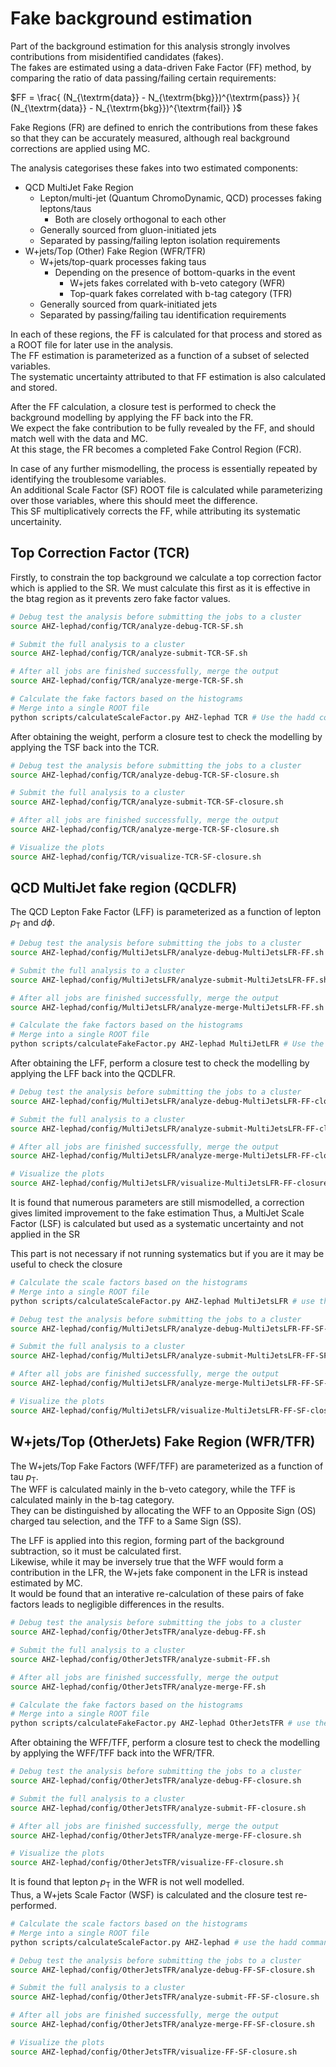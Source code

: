 Fake background estimation
==========================

Part of the background estimation for this analysis strongly involves contributions from misidentified candidates (fakes).  
The fakes are estimated using a data-driven Fake Factor (FF) method, by comparing the ratio of data passing/failing certain requirements:  

$`FF = \frac{ (N_{\textrm{data}} - N_{\textrm{bkg}})^{\textrm{pass}} }{ (N_{\textrm{data}} - N_{\textrm{bkg}})^{\textrm{fail}} }`$

Fake Regions (FR) are defined to enrich the contributions from these fakes so that they can be accurately measured, although real background corrections are applied using MC.  

The analysis categorises these fakes into two estimated components:  
- QCD MultiJet Fake Region
  - Lepton/multi-jet (Quantum ChromoDynamic, QCD) processes faking leptons/taus
    - Both are closely orthogonal to each other
  - Generally sourced from gluon-initiated jets
  - Separated by passing/failing lepton isolation requirements
- W+jets/Top (Other) Fake Region (WFR/TFR)
  - W+jets/top-quark processes faking taus
    - Depending on the presence of bottom-quarks in the event
      - W+jets fakes correlated with b-veto category (WFR)
      - Top-quark fakes correlated with b-tag category (TFR)
  - Generally sourced from quark-initiated jets
  - Separated by passing/failing tau identification requirements

In each of these regions, the FF is calculated for that process and stored as a ROOT file for later use in the analysis.  
The FF estimation is parameterized as a function of a subset of selected variables.  
The systematic uncertainty attributed to that FF estimation is also calculated and stored.  

After the FF calculation, a closure test is performed to check the background modelling by applying the FF back into the FR.  
We expect the fake contribution to be fully revealed by the FF, and should match well with the data and MC.  
At this stage, the FR becomes a completed Fake Control Region (FCR).  

In case of any further mismodelling, the process is essentially repeated by identifying the troublesome variables.  
An additional Scale Factor (SF) ROOT file is calculated while parameterizing over those variables, where this should meet the difference.  
This SF multiplicatively corrects the FF, while attributing its systematic uncertainity.  

Top Correction Factor (TCR)
----------------------------

Firstly, to constrain the top background we calculate a top correction factor which is applied to the SR. 
We must calculate this first as it is effective in the btag region as it prevents zero fake factor values. 

```bash
# Debug test the analysis before submitting the jobs to a cluster
source AHZ-lephad/config/TCR/analyze-debug-TCR-SF.sh

# Submit the full analysis to a cluster
source AHZ-lephad/config/TCR/analyze-submit-TCR-SF.sh

# After all jobs are finished successfully, merge the output
source AHZ-lephad/config/TCR/analyze-merge-TCR-SF.sh

# Calculate the fake factors based on the histograms
# Merge into a single ROOT file
python scripts/calculateScaleFactor.py AHZ-lephad TCR # Use the hadd command which is output

```

After obtaining the weight, perform a closure test to check the modelling by applying the TSF back into the TCR.

```bash
# Debug test the analysis before submitting the jobs to a cluster
source AHZ-lephad/config/TCR/analyze-debug-TCR-SF-closure.sh

# Submit the full analysis to a cluster
source AHZ-lephad/config/TCR/analyze-submit-TCR-SF-closure.sh

# After all jobs are finished successfully, merge the output
source AHZ-lephad/config/TCR/analyze-merge-TCR-SF-closure.sh

# Visualize the plots
source AHZ-lephad/config/TCR/visualize-TCR-SF-closure.sh
```

QCD MultiJet fake region (QCDLFR)
----------------------------

The QCD Lepton Fake Factor (LFF) is parameterized as a function of lepton $`p_{\textrm{T}}`$ and $`d\phi`$.  

```bash
# Debug test the analysis before submitting the jobs to a cluster
source AHZ-lephad/config/MultiJetsLFR/analyze-debug-MultiJetsLFR-FF.sh

# Submit the full analysis to a cluster
source AHZ-lephad/config/MultiJetsLFR/analyze-submit-MultiJetsLFR-FF.sh

# After all jobs are finished successfully, merge the output
source AHZ-lephad/config/MultiJetsLFR/analyze-merge-MultiJetsLFR-FF.sh

# Calculate the fake factors based on the histograms
# Merge into a single ROOT file
python scripts/calculateFakeFactor.py AHZ-lephad MultiJetLFR # Use the hadd command which is output

```

After obtaining the LFF, perform a closure test to check the modelling by applying the LFF back into the QCDLFR.  

```bash
# Debug test the analysis before submitting the jobs to a cluster
source AHZ-lephad/config/MultiJetsLFR/analyze-debug-MultiJetsLFR-FF-closure.sh

# Submit the full analysis to a cluster
source AHZ-lephad/config/MultiJetsLFR/analyze-submit-MultiJetsLFR-FF-closure.sh

# After all jobs are finished successfully, merge the output
source AHZ-lephad/config/MultiJetsLFR/analyze-merge-MultiJetsLFR-FF-closure.sh

# Visualize the plots
source AHZ-lephad/config/MultiJetsLFR/visualize-MultiJetsLFR-FF-closure.sh
```

It is found that numerous parameters are still mismodelled, a correction gives limited improvement to the fake estimation
Thus, a MultiJet Scale Factor (LSF) is calculated but used as a systematic uncertainty and not applied in the SR

This part is not necessary if not running systematics but if you are it may be useful to check the closure
```bash
# Calculate the scale factors based on the histograms
# Merge into a single ROOT file
python scripts/calculateScaleFactor.py AHZ-lephad MultiJetsLFR # use the hadd command which is output

# Debug test the analysis before submitting the jobs to a cluster
source AHZ-lephad/config/MultiJetsLFR/analyze-debug-MultiJetsLFR-FF-SF-closure.sh

# Submit the full analysis to a cluster
source AHZ-lephad/config/MultiJetsLFR/analyze-submit-MultiJetsLFR-FF-SF-closure.sh

# After all jobs are finished successfully, merge the output
source AHZ-lephad/config/MultiJetsLFR/analyze-merge-MultiJetsLFR-FF-SF-closure.sh

# Visualize the plots
source AHZ-lephad/config/MultiJetsLFR/visualize-MultiJetsLFR-FF-SF-closure.sh
``` 

W+jets/Top (OtherJets) Fake Region (WFR/TFR)
--------------------------------

The W+jets/Top Fake Factors (WFF/TFF) are parameterized as a function of tau $`p_{\textrm{T}}`$.  
The WFF is calculated mainly in the b-veto category, while the TFF is calculated mainly in the b-tag category.  
They can be distinguished by allocating the WFF to an Opposite Sign (OS) charged tau selection, and the TFF to a Same Sign (SS).  

The LFF is applied into this region, forming part of the background subtraction, so it must be calculated first.  
Likewise, while it may be inversely true that the WFF would form a contribution in the LFR, the W+jets fake component in the LFR is instead estimated by MC.  
It would be found that an interative re-calculation of these pairs of fake factors leads to negligible differences in the results.  

```bash
# Debug test the analysis before submitting the jobs to a cluster
source AHZ-lephad/config/OtherJetsTFR/analyze-debug-FF.sh

# Submit the full analysis to a cluster
source AHZ-lephad/config/OtherJetsTFR/analyze-submit-FF.sh

# After all jobs are finished successfully, merge the output
source AHZ-lephad/config/OtherJetsTFR/analyze-merge-FF.sh

# Calculate the fake factors based on the histograms
# Merge into a single ROOT file
python scripts/calculateFakeFactor.py AHZ-lephad OtherJetsTFR # use the hadd command which is output

```

After obtaining the WFF/TFF, perform a closure test to check the modelling by applying the WFF/TFF back into the WFR/TFR.  

```bash
# Debug test the analysis before submitting the jobs to a cluster
source AHZ-lephad/config/OtherJetsTFR/analyze-debug-FF-closure.sh

# Submit the full analysis to a cluster
source AHZ-lephad/config/OtherJetsTFR/analyze-submit-FF-closure.sh

# After all jobs are finished successfully, merge the output
source AHZ-lephad/config/OtherJetsTFR/analyze-merge-FF-closure.sh

# Visualize the plots
source AHZ-lephad/config/OtherJetsTFR/visualize-FF-closure.sh
```

It is found that lepton $`p_{\textrm{T}}`$ in the WFR is not well modelled.  
Thus, a W+jets Scale Factor (WSF) is calculated and the closure test re-performed.  


```bash
# Calculate the scale factors based on the histograms
# Merge into a single ROOT file
python scripts/calculateScaleFactor.py AHZ-lephad # use the hadd command which is output

# Debug test the analysis before submitting the jobs to a cluster
source AHZ-lephad/config/OtherJetsTFR/analyze-debug-FF-SF-closure.sh 

# Submit the full analysis to a cluster
source AHZ-lephad/config/OtherJetsTFR/analyze-submit-FF-SF-closure.sh

# After all jobs are finished successfully, merge the output
source AHZ-lephad/config/OtherJetsTFR/analyze-merge-FF-SF-closure.sh

# Visualize the plots
source AHZ-lephad/config/OtherJetsTFR/visualize-FF-SF-closure.sh
```
